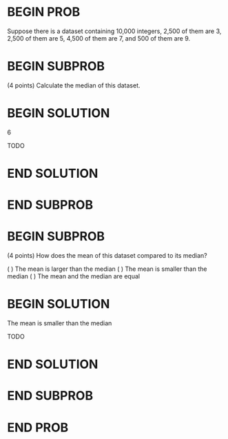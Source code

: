 # BEGIN PROB

Suppose there is a dataset containing 10,000 integers,
2,500 of them are 3, 2,500 of them are 5, 4,500 of them are 7, and 500
of them are 9.

# BEGIN SUBPROB

(4 points) Calculate the median of this dataset.

# BEGIN SOLUTION

$6$

TODO

# END SOLUTION

# END SUBPROB

# BEGIN SUBPROB

(4 points) How does the mean of this dataset compared to its median?

( ) The mean is larger than the median
( ) The mean is smaller than the median
( ) The mean and the median are equal

# BEGIN SOLUTION

The mean is smaller than the median

TODO

# END SOLUTION

# END SUBPROB

# END PROB